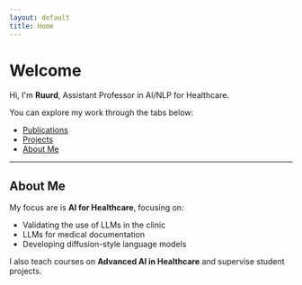 ```yaml
---
layout: default
title: Home
---
```


# Welcome

Hi, I'm **Ruurd**, Assistant Professor in AI/NLP for Healthcare.

You can explore my work through the tabs below:

- [Publications](papers.html)
- [Projects](github.html)
- [About Me](academic.html)

---

## About Me

My focus are is **AI for Healthcare**, focusing on:

- Validating the use of LLMs in the clinic
- LLMs for medical documentation
- Developing diffusion-style language models

I also teach courses on **Advanced AI in Healthcare** and supervise student projects.
